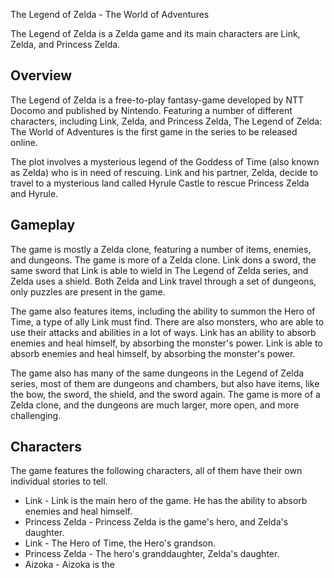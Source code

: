 The Legend of Zelda - The World of Adventures

The Legend of Zelda is a Zelda game and its main characters are Link, Zelda, and Princess Zelda.

## Overview

The Legend of Zelda is a free-to-play fantasy-game developed by NTT Docomo and published by Nintendo. Featuring a number of different characters, including Link, Zelda, and Princess Zelda, The Legend of Zelda: The World of Adventures is the first game in the series to be released online.

The plot involves a mysterious legend of the Goddess of Time (also known as Zelda) who is in need of rescuing. Link and his partner, Zelda, decide to travel to a mysterious land called Hyrule Castle to rescue Princess Zelda and Hyrule.

## Gameplay

The game is mostly a Zelda clone, featuring a number of items, enemies, and dungeons. The game is more of a Zelda clone. Link dons a sword, the same sword that Link is able to wield in The Legend of Zelda series, and Zelda uses a shield. Both Zelda and Link travel through a set of dungeons, only puzzles are present in the game.

The game also features items, including the ability to summon the Hero of Time, a type of ally Link must find. There are also monsters, who are able to use their attacks and abilities in a lot of ways. Link has an ability to absorb enemies and heal himself, by absorbing the monster's power. Link is able to absorb enemies and heal himself, by absorbing the monster's power.

The game also has many of the same dungeons in the Legend of Zelda series, most of them are dungeons and chambers, but also have items, like the bow, the sword, the shield, and the sword again. The game is more of a Zelda clone, and the dungeons are much larger, more open, and more challenging.

## Characters

The game features the following characters, all of them have their own individual stories to tell.

*   Link - Link is the main hero of the game. He has the ability to absorb enemies and heal himself.
*   Princess Zelda - Princess Zelda is the game's hero, and Zelda's daughter.
*   Link - The Hero of Time, the Hero's grandson.
*   Princess Zelda - The hero's granddaughter, Zelda's daughter.
*   Aizoka - Aizoka is the